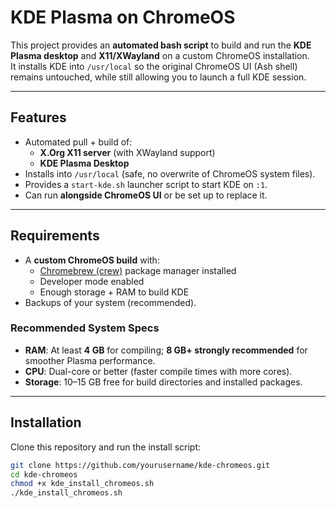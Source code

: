 # KDE Plasma on ChromeOS

This project provides an **automated bash script** to build and run the **KDE Plasma desktop** and **X11/XWayland** on a custom ChromeOS installation.  
It installs KDE into `/usr/local` so the original ChromeOS UI (Ash shell) remains untouched, while still allowing you to launch a full KDE session.

---

## Features
- Automated pull + build of:
  - **X.Org X11 server** (with XWayland support)
  - **KDE Plasma Desktop**
- Installs into `/usr/local` (safe, no overwrite of ChromeOS system files).
- Provides a `start-kde.sh` launcher script to start KDE on `:1`.
- Can run **alongside ChromeOS UI** or be set up to replace it.

---

## Requirements
- A **custom ChromeOS build** with:
  - [Chromebrew (crew)](https://github.com/skycocker/chromebrew) package manager installed
  - Developer mode enabled
  - Enough storage + RAM to build KDE
- Backups of your system (recommended).

### Recommended System Specs
- **RAM**: At least **4 GB** for compiling; **8 GB+ strongly recommended** for smoother Plasma performance.  
- **CPU**: Dual-core or better (faster compile times with more cores).  
- **Storage**: 10–15 GB free for build directories and installed packages.  

---

## Installation

Clone this repository and run the install script:

```bash
git clone https://github.com/yourusername/kde-chromeos.git
cd kde-chromeos
chmod +x kde_install_chromeos.sh
./kde_install_chromeos.sh
